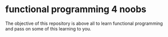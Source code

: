 # functional programming 4 noobs

The objective of this repository is above all to learn functional programming and pass on some of this learning to you.
